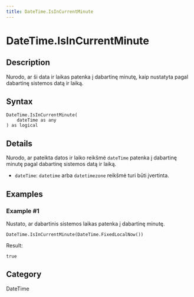 ```yaml
---
title: DateTime.IsInCurrentMinute
---
```


# DateTime.IsInCurrentMinute


## Description

Nurodo, ar ši data ir laikas patenka į dabartinę minutę, kaip nustatyta pagal dabartinę sistemos datą ir laiką.


## Syntax

```powerquery
DateTime.IsInCurrentMinute(
    dateTime as any
) as logical
```


## Details

Nurodo, ar pateikta datos ir laiko reikšmė <code>dateTime</code> patenka į dabartinę minutę pagal dabartinę sistemos datą ir laiką.      <ul>      <li><code>dateTime</code>: <code>datetime</code> arba <code>datetimezone</code> reikšmė turi būti įvertinta.</li>      </ul>


## Examples

### Example #1 
Nustato, ar dabartinis sistemos laikas patenka į dabartinę minutę.
```powerquery
DateTime.IsInCurrentMinute(DateTime.FixedLocalNow())
```

Result: 
```powerquery
true
```




## Category
DateTime
